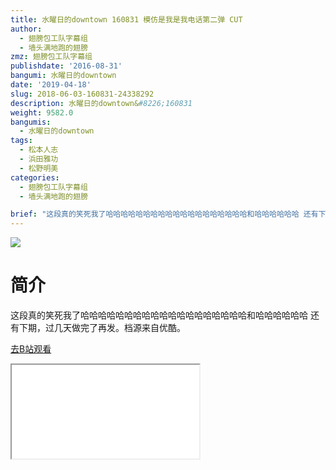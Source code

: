 ```yaml
---
title: 水曜日的downtown 160831 模仿是我是我电话第二弹 CUT
author:
  - 翅膀包工队字幕组
  - 墙头满地跑的翅膀
zmz: 翅膀包工队字幕组
publishdate: '2016-08-31'
bangumi: 水曜日的downtown
date: '2019-04-18'
slug: 2018-06-03-160831-24338292
description: 水曜日的downtown&#8226;160831
weight: 9582.0
bangumis:
  - 水曜日的downtown
tags:
  - 松本人志
  - 浜田雅功
  - 松野明美
categories:
  - 翅膀包工队字幕组
  - 墙头满地跑的翅膀

brief: "这段真的笑死我了哈哈哈哈哈哈哈哈哈哈哈哈哈哈哈哈哈哈哈和哈哈哈哈哈哈 还有下期，过几天做完了再发。档源来自优酷。"
---
```

![](https://i.imgur.com/v2csaCO.jpg)
# 简介  
这段真的笑死我了哈哈哈哈哈哈哈哈哈哈哈哈哈哈哈哈哈哈哈和哈哈哈哈哈哈
还有下期，过几天做完了再发。档源来自优酷。  

[去B站观看](https://www.bilibili.com/video/av24338292/)
<div class ="resp-container"><iframe class="testiframe" src="//player.bilibili.com/player.html?aid=24338292"", scrolling="no", allowfullscreen="true" > </iframe></div> 
